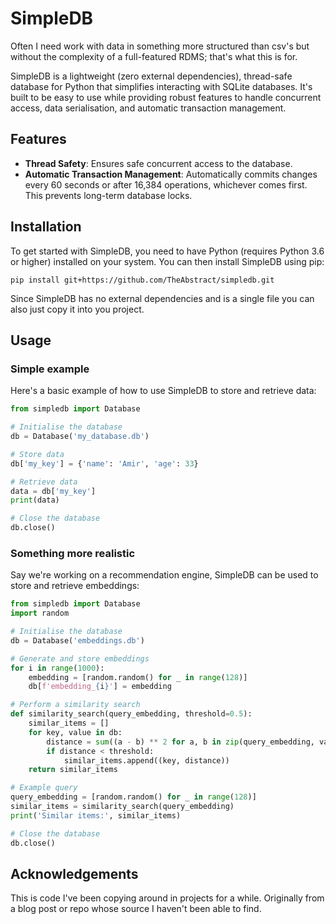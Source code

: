 # SimpleDB

Often I need work with data in something more structured than csv's but without the complexity of a full-featured RDMS; that's what this is for.  

SimpleDB is a lightweight (zero external dependencies), thread-safe database for Python that simplifies interacting with SQLite databases.
It's built to be easy to use while providing robust features to handle concurrent access, data serialisation, and automatic transaction management.

## Features

- **Thread Safety**: Ensures safe concurrent access to the database.
- **Automatic Transaction Management**: Automatically commits changes every 60 seconds or after 16,384 operations, whichever comes first. This prevents long-term database locks.

## Installation

To get started with SimpleDB, you need to have Python (requires Python 3.6 or higher) installed on your system. You can then install SimpleDB using pip:

```
pip install git+https://github.com/TheAbstract/simpledb.git
```

Since SimpleDB has no external dependencies and is a single file you can also just copy it into you project.

## Usage

### Simple example

Here's a basic example of how to use SimpleDB to store and retrieve data:

```python
from simpledb import Database

# Initialise the database
db = Database('my_database.db')

# Store data
db['my_key'] = {'name': 'Amir', 'age': 33}

# Retrieve data
data = db['my_key']
print(data)

# Close the database
db.close()
```

### Something more realistic

Say we're working on a recommendation engine, SimpleDB can be used to store and retrieve embeddings:

```python
from simpledb import Database
import random

# Initialise the database
db = Database('embeddings.db')

# Generate and store embeddings
for i in range(1000):
    embedding = [random.random() for _ in range(128)]
    db[f'embedding_{i}'] = embedding

# Perform a similarity search
def similarity_search(query_embedding, threshold=0.5):
    similar_items = []
    for key, value in db:
        distance = sum((a - b) ** 2 for a, b in zip(query_embedding, value))
        if distance < threshold:
            similar_items.append((key, distance))
    return similar_items

# Example query
query_embedding = [random.random() for _ in range(128)]
similar_items = similarity_search(query_embedding)
print('Similar items:', similar_items)

# Close the database
db.close()
```

## Acknowledgements

This is code I've been copying around in projects for a while.
Originally from a blog post or repo whose source I haven't been able to find.

